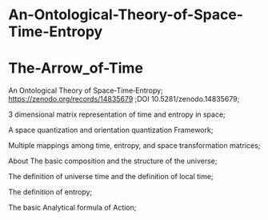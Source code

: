# An-Ontological-Theory-of-Space-Time-Entropy
# The-Arrow_of-Time
An Ontological Theory of Space‐Time‐Entropy;  https://zenodo.org/records/14835679    ;DOI 10.5281/zenodo.14835679;

3 dimensional matrix representation of time and entropy in space;

A space quantization and orientation quantization Framework;

Multiple mappings among time, entropy, and space transformation matrices;


About
The basic composition and the structure of the universe;

The definition of universe time and the definition of local time; 

The definition of entropy;

The basic Analytical formula of Action; 
